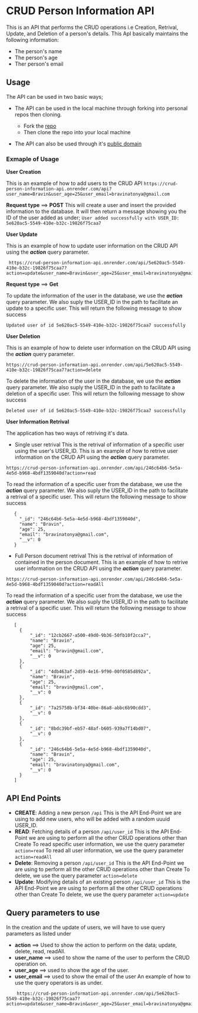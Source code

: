 # CRUD Person Information API
This is an API that performs the CRUD operations i.e Creation, Retrival, Update, and Deletion of a person's details.
This ApI basically maintains the following information:
- The person's name
- The person's age
- Ther person's email

## Usage
The API can be used in two basic ways;
- The API can be used in the local machine through forking into personal repos then cloning.
    - Fork the [repo](https://github.com/atonya-bravin/HNGx-backend-track)
    - Then clone the repo into your local machine

- The API can also be used through it's [public domain](https://crud-person-information-api.onrender.com)
### Exmaple of Usage
**User Creation**
  
This is an example of how to add users to the CRUD API
    ```
    https://crud-person-information-api.onrender.com/api?user_name=Bravin&user_age=25&user_email=bravinatonya@gmail.com
    ```
  
**Request type** ==> **POST**
    This will create a user and insert the provided information to the database. It will then return a message showing you the ID of the user added as under;
    ```
    User added successfully with USER_ID: 5e620ac5-5549-410e-b32c-19826f75caa7
    ```
  
**User Update**
  
This is an example of how to update user information on the CRUD API using the ***action*** query parameter.
   ```
    https://crud-person-information-api.onrender.com/api/5e620ac5-5549-410e-b32c-19826f75caa7?action=update&user_name=Bravin&user_age=25&user_email=bravinatonya@gmail.com
   ```
  
**Request type** ==> **Get**
  
   To update the information of the user in the database, we use the ***action*** query parameter. We also suply the USER_ID in the path to facilitate an update to a specific user.
   This will return the following message to show success
   ```
   Updated user of id 5e620ac5-5549-410e-b32c-19826f75caa7 successfully
   ```
**User Deletion**
  
This is an example of how to delete user information on the CRUD API using the ***action*** query parameter.
   ```
   https://crud-person-information-api.onrender.com/api/5e620ac5-5549-410e-b32c-19826f75caa7?action=delete
   ```
   To delete the information of the user in the database, we use the ***action*** query parameter. We also suply the USER_ID in the path to facilitate a deletion of a specific user.
   This will return the following message to show success
   ```
   Deleted user of id 5e620ac5-5549-410e-b32c-19826f75caa7 successfully
   ```
**User Information Retrival**
  
  The application has two ways of retriving it's data.
  - Single user retrival
  This is the retrival of information of a specific user using the user's USER_ID.
    This is an example of how to retrive user information on the CRUD API using the ***action*** query parameter.
   ```
   https://crud-person-information-api.onrender.com/api/246c64b6-5e5a-4e5d-b968-4bdf1359040d?action=read
   ```
   To read the information of a specific user from the database, we use the ***action*** query parameter. We also suply the USER_ID in the path to facilitate a retrival of a specific user.
   This will return the following message to show success
   ```
      {
        "_id": "246c64b6-5e5a-4e5d-b968-4bdf1359040d",
        "name": "Bravin",
        "age": 25,
        "email": "bravinatonya@gmail.com",
        "__v": 0
      }
   ```
   - Full Person document retrival
   This is the retrival of information of contained in the person document.
    This is an example of how to retrive user information on the CRUD API using the ***action*** query parameter.
   ```
   https://crud-person-information-api.onrender.com/api/246c64b6-5e5a-4e5d-b968-4bdf1359040d?action=readAll
   ```
   To read the information of a specific user from the database, we use the ***action*** query parameter. We also suply the USER_ID in the path to facilitate a retrival of a specific user.
   This will return the following message to show success
   ```
      [
        {
            "_id": "12cb2667-a500-49d0-9b36-50fb10f2cca7",
            "name": "Bravin",
            "age": 25,
            "email": "bravin@gmail.com",
            "__v": 0
        },
        {
            "_id": "4db463af-2d59-4e16-9f90-00f0585d892a",
            "name": "Bravin",
            "age": 25,
            "email": "bravin@gmail.com",
            "__v": 0
        },
        {
            "_id": "7a25758b-bf34-40be-86a8-abbc6b90cdd3",
            "__v": 0
        },
        {
            "_id": "8bdc39bf-eb57-48af-b605-939a7f14bd07",
            "__v": 0
        },
        {
            "_id": "246c64b6-5e5a-4e5d-b968-4bdf1359040d",
            "name": "Bravin",
            "age": 25,
            "email": "bravinatonya@gmail.com",
            "__v": 0
        }
      ]
   ```
## API End Points
- **CREATE**: Adding a new person ```/api```
  This is the API End-Point we are using to add new users, who will be added with a random uuuid USER_ID.
- **READ**: Fetching details of a person ```/api/user_id```
  This is the API End-Point we are using to perform all the other CRUD operations other than Create
  To read specific user information, we use the query parameter ```action=read```
  To read all user information, we use the query parameter ```action=readAll```
- **Delete**: Removing a person  ```/api/user_id```
  This is the API End-Point we are using to perform all the other CRUD operations other than Create
  To delete, we use the query parameter ```action=delete```
- **Update**: Modifying details of an existing person ```/api/user_id```
  This is the API End-Point we are using to perform all the other CRUD operations other than Create
  To delete, we use the query parameter ```action=update```

## Query parameters to use
In the creation and the update of users, we will have to use query parameters as listed under
- **action** ==> Used to show the action to perform on the data; update, delete, read, readAll.
- **user_name** ==> used to show the name of the user to perform the CRUD operation on.
- **user_age** ==> used to show the age of the user.
- **user_email** ==> used to show the email of the user
An example of how to use the query operators is as under.
```
    https://crud-person-information-api.onrender.com/api/5e620ac5-5549-410e-b32c-19826f75caa7?action=update&user_name=Bravin&user_age=25&user_email=bravinatonya@gmail.com
   ```
